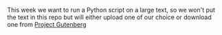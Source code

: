 This week we want to run a Python script on a large text, so we won't put the text in this repo but will either upload one of our choice or download one from [Project Gutenberg](https://www.gutenberg.org/.)
